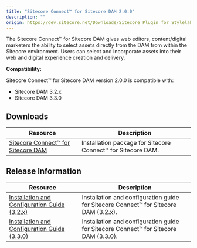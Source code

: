 ```yaml
---
title: "Sitecore Connect™ for Sitecore DAM 2.0.0"
description: ""
origin: https://dev.sitecore.net/Downloads/Sitecore_Plugin_for_Stylelabs_DAM/20/Sitecore_Connect_for_Sitecore_DAM_200.aspx
---
```


The Sitecore Connect™ for Sitecore DAM gives web editors, content/digital marketers the ability to select assets directly from the DAM from within the Sitecore environment. Users can select and Incorporate assets into their web and digital experience creation and delivery.

**Compatibility:**

Sitecore Connect™ for Sitecore DAM version 2.0.0 is compatible with:

-   Sitecore DAM 3.2.x
-   Sitecore DAM 3.3.0

## Downloads

 | Resource | Description |
 | --- | --- |
 | [Sitecore Connect™ for Sitecore DAM](https://scdp.blob.core.windows.net/downloads/Sitecore%20Plugin%20for%20Stylelabs%20DAM/20/Sitecore%20Connect%20for%20Sitecore%20DAM%20200/Secure/Sitecore%20Connect%20for%20Sitecore%20DAM-2.0.0.zip) | Installation package for Sitecore Connect™ for Sitecore DAM. |

## Release Information

 | Resource | Description |
 | --- | --- |
 | [Installation and Configuration Guide (3.2.x)](https://scdp.blob.core.windows.net/downloads/Sitecore%20Plugin%20for%20Stylelabs%20DAM/20/Sitecore%20Connect%20for%20Sitecore%20DAM%20200/Secure/Sitecore%20Connect%20for%20Sitecore%20DAM%202.0%20-%20Installation%20and%20configuration%20manual%20for%203.2.x.pdf) | Installation and configuration guide for Sitecore Connect™ for Sitecore DAM (3.2.x). |
 | [Installation and Configuration Guide (3.3.0)](https://scdp.blob.core.windows.net/downloads/Sitecore%20Plugin%20for%20Stylelabs%20DAM/20/Sitecore%20Connect%20for%20Sitecore%20DAM%20200/Secure/Sitecore%20Connect%20for%20Sitecore%20DAM%202.0%20-%20Installation%20and%20configuration%20manual%20for%203.3.x.pdf) | Installation and configuration guide for Sitecore Connect™ for Sitecore DAM (3.3.0). |
